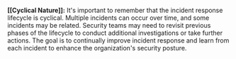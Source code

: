 **[[Cyclical Nature]]:** It's important to remember that the incident response lifecycle is cyclical. Multiple incidents can occur over time, and some incidents may be related. Security teams may need to revisit previous phases of the lifecycle to conduct additional investigations or take further actions. The goal is to continually improve incident response and learn from each incident to enhance the organization's security posture.